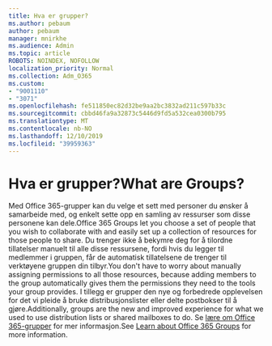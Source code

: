 ```yaml
---
title: Hva er grupper?
ms.author: pebaum
author: pebaum
manager: mnirkhe
ms.audience: Admin
ms.topic: article
ROBOTS: NOINDEX, NOFOLLOW
localization_priority: Normal
ms.collection: Adm_O365
ms.custom:
- "9001110"
- "3071"
ms.openlocfilehash: fe511850ec82d32be9aa2bc3832ad211c597b33c
ms.sourcegitcommit: cbbd46fa9a32873c5446d9fd5a532cea0300b795
ms.translationtype: MT
ms.contentlocale: nb-NO
ms.lasthandoff: 12/10/2019
ms.locfileid: "39959363"
---
```

# <a name="what-are-groups"></a><span data-ttu-id="095f1-102">Hva er grupper?</span><span class="sxs-lookup"><span data-stu-id="095f1-102">What are Groups?</span></span>

<span data-ttu-id="095f1-103">Med Office 365-grupper kan du velge et sett med personer du ønsker å samarbeide med, og enkelt sette opp en samling av ressurser som disse personene kan dele.</span><span class="sxs-lookup"><span data-stu-id="095f1-103">Office 365 Groups let you choose a set of people that you wish to collaborate with and easily set up a collection of resources for those people to share.</span></span> <span data-ttu-id="095f1-104">Du trenger ikke å bekymre deg for å tilordne tillatelser manuelt til alle disse ressursene, fordi hvis du legger til medlemmer i gruppen, får de automatisk tillatelsene de trenger til verktøyene gruppen din tilbyr.</span><span class="sxs-lookup"><span data-stu-id="095f1-104">You don't have to worry about manually assigning permissions to all those resources, because adding members to the group automatically gives them the permissions they need to the tools your group provides.</span></span> <span data-ttu-id="095f1-105">I tillegg er grupper den nye og forbedrede opplevelsen for det vi pleide å bruke distribusjonslister eller delte postbokser til å gjøre.</span><span class="sxs-lookup"><span data-stu-id="095f1-105">Additionally, groups are the new and improved experience for what we used to use distribution lists or shared mailboxes to do.</span></span>  <span data-ttu-id="095f1-106">Se [lære om Office 365-grupper](https://support.office.com/article/b565caa1-5c40-40ef-9915-60fdb2d97fa2) for mer informasjon.</span><span class="sxs-lookup"><span data-stu-id="095f1-106">See [Learn about Office 365 Groups](https://support.office.com/article/b565caa1-5c40-40ef-9915-60fdb2d97fa2) for more information.</span></span> 
